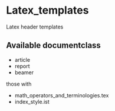 # Latex_templates
Latex header templates

## Available documentclass
- article
- report
- beamer

those with
- math_operators_and_terminologies.tex
- index_style.ist
